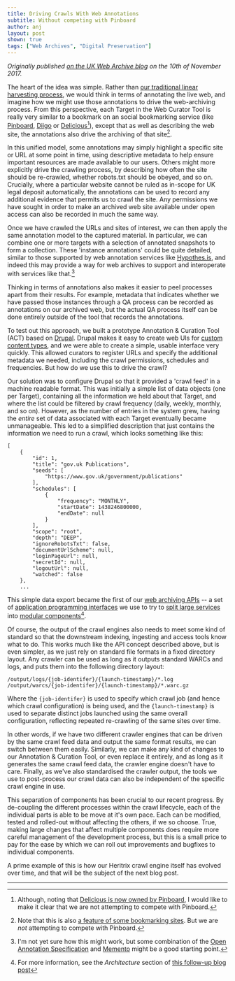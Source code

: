 ```yaml
---
title: Driving Crawls With Web Annotations
subtitle: Without competing with Pinboard
author: anj
layout: post
shown: true
tags: ["Web Archives", "Digital Preservation"]
---
```


*Originally published [on the UK Web Archive blog](http://blogs.bl.uk/webarchive/2017/11/driving-crawls-with-web-annotations.html) on the 10th of November 2017.*

The heart of the idea was simple. Rather than [our traditional linear harvesting process](/2017/10/19/tools-for-legal-deposit), we would think in terms of annotating the live web, and imagine how we might use those annotations to drive the web-archiving process. From this perspective, each Target in the Web Curator Tool is really very similar to a bookmark on an social bookmarking service (like [Pinboard](https://pinboard.in/), [Diigo](https://www.diigo.com/) or [Delicious](https://delicious.com/)[^1]), except that as well as describing the web site, the annotations also drive the archiving of that site[^2].

In this unified model, some annotations may simply highlight a specific site or URL at some point in time, using descriptive metadata to help ensure important resources are made available to our users. Others might more explicitly drive the crawling process, by describing how often the site should be re-crawled, whether robots.txt should be obeyed, and so on. Crucially, where a particular website cannot be ruled as in-scope for UK legal deposit automatically, the annotations can be used to record any additional evidence that permits us to crawl the site. Any permissions we have sought in order to make an archived web site available under open access can also be recorded in much the same way.

Once we have crawled the URLs and sites of interest, we can then apply the same annotation model to the captured material. In particular, we can combine one or more targets with a selection of annotated snapshots to form a collection. These 'instance annotations' could be quite detailed, similar to those supported by web annotation services like [Hypothes.is](https://hypothes.is/), and indeed this may provide a way for web archives to support and interoperate with services like that.[^3]

Thinking in terms of annotations also makes it easier to peel processes apart from their results. For example, metadata that indicates whether we have passed those instances through a QA process can be recorded as annotations on our archived web, but the actual QA process itself can be done entirely outside of the tool that records the annotations.

To test out this approach, we built a prototype Annotation & Curation Tool (ACT) based on [Drupal](https://www.drupal.org/). Drupal makes it easy to create web UIs for [custom content types](https://www.drupal.org/node/21947), and we were able to create a simple, usable interface very quickly.  This allowed curators to register URLs and specify the additional metadata we needed, including the crawl permissions, schedules and frequencies. But how do we use this to drive the crawl?

Our solution was to configure Drupal so that it provided a 'crawl feed' in a machine readable format. This was initially a simple list of data objects (one per Target), containing all the information we held about that Target, and where the list could be filtered by crawl frequency (daily, weekly, monthly, and so on). However, as the number of entries in the system grew, having the *entire* set of data associated with each Target eventually became unmanageable. This led to a simplified description that just contains the information we need to run a crawl, which looks something like this:

~~~
[
    {
        "id": 1,
        "title": "gov.uk Publications",
        "seeds": [
            "https://www.gov.uk/government/publications"
        ],
        "schedules": [
            {
                "frequency": "MONTHLY",
                "startDate": 1438246800000,
                "endDate": null
            }
        ],
        "scope": "root",
        "depth": "DEEP",
        "ignoreRobotsTxt": false,
        "documentUrlScheme": null,
        "loginPageUrl": null,
        "secretId": null,
        "logoutUrl": null,
        "watched": false
    },
    ...
~~~

This simple data export became the first of our [web archiving APIs](https://kris-sigur.blogspot.co.uk/2015/06/even-though-it-didnt-feature-heavily-on.html) -- a set of [application programming interfaces](https://en.wikipedia.org/wiki/Application_programming_interface) we use to try to [split large services](https://programmingisterrible.com/post/162346490883/how-do-you-cut-a-monolith-in-half) into [modular components](http://blog.dshr.org/2015/06/brief-talk-at-columbia.html)[^4].

Of course, the output of the crawl engines also needs to meet some kind of standard so that the downstream indexing, ingesting and access tools know what to do. This works much like the API concept described above, but is even simpler, as we just rely on standard file formats in a fixed directory layout. Any crawler can be used as long as it outputs standard WARCs and logs, and puts them into the following directory layout:

    /output/logs/{job-identifer}/{launch-timestamp}/*.log
    /output/warcs/{job-identifer}/{launch-timestamp}/*.warc.gz

Where the `{job-identifer}` is used to specify which crawl job (and hence which crawl configuration) is being used, and the `{launch-timestamp}` is used to separate distinct jobs launched using the same overall configuration, reflecting repeated re-crawling of the same sites over time.

In other words, if we have two different crawler engines that can be driven by the same crawl feed data and output the same format results, we can switch between them easily. Similarly, we can make any kind of changes to our Annotation & Curation Tool, or even replace it entirely, and as long as it generates the same crawl feed data, the crawler engine doesn't have to care. Finally, as we've also standardised the crawler output, the tools we use to post-process our crawl data can also be independent of the specific crawl engine in use.

This separation of components has been crucial to our recent progress. By de-coupling the different processes within the crawl lifecycle, each of the individual parts is able to be move at it's own pace. Each can be modified, tested and rolled-out without affecting the others, if we so choose. True, making large changes that affect multiple components does require more careful management of the development process, but this is a small price to pay for the ease by which we can roll out improvements and bugfixes to individual components.

A prime example of this is how our Heritrix crawl engine itself has evolved over time, and that will be the subject of the next blog post.

----

[^1]: Although, noting that [Delicious is now owned by Pinboard](https://blog.pinboard.in/2017/06/pinboard_acquires_delicious/), I would like to make it clear that we are not attempting to compete with Pinboard.
[^2]: Note that this is also [a feature of some bookmarking sites](https://pinboard.in/upgrade/). But we are *not* attempting to compete with Pinboard.
[^3]: I'm not yet sure how this might work, but some combination of the [Open Annotation Specification](http://www.openannotation.org/) and [Memento](http://ti3etravel.mementoweb.org/about/) might be a good starting point.
[^4]: For more information, see the *Architecture* section of [this follow-up blog post](http://blog.dshr.org/2016/03/talk-on-evolving-lockss-technology-at.html)
